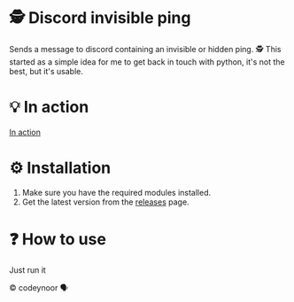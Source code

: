 # 🕵️ Discord invisible ping

Sends a message to discord containing an invisible or hidden ping. 🕵️
This started as a simple idea for me to get back in touch with python, it's not the best, but it's usable. 

# 💡 In action

[In action](https://github.com/codeynoor/discord-invisible-ping/blob/main/in-action.gif)

# ⚙️ Installation
1. Make sure you have the required modules installed.
2. Get the latest version from the [releases](https://github.com/codeynoor/discord-invisible-ping/releases/tag/v1.0.0) page.

# ❓ How to use
Just run it


© codeynoor 🗣️
